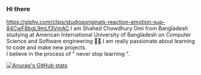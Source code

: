 ### Hi there
https://giphy.com/clips/studiosoriginals-reaction-emotion-sup-84CwF8bgL9mLf3VmAC
I am Shahed Chowdhury Omi from Bangladesh studying at American International University of Bangladesh on Computer Science and Software engineering 👨‍💻.I am really passionate about learning to code and make new projects. <br/>
I believe in the process of " never stop learning ".<br/>


[![Anurag's GitHub stats](https://github-readme-stats.vercel.app/api?username=Shahed1998)](https://github.com/anuraghazra/github-readme-stats)
 


